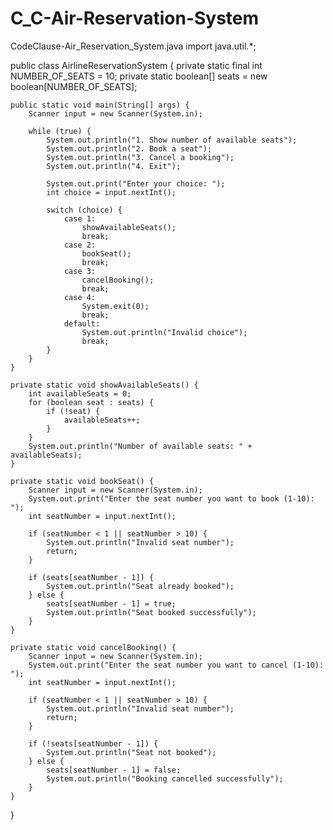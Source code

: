 # C_C-Air-Reservation-System
CodeClause-Air_Reservation_System.java
import java.util.*;

public class AirlineReservationSystem {
    private static final int NUMBER_OF_SEATS = 10;
    private static boolean[] seats = new boolean[NUMBER_OF_SEATS];

    public static void main(String[] args) {
        Scanner input = new Scanner(System.in);

        while (true) {
            System.out.println("1. Show number of available seats");
            System.out.println("2. Book a seat");
            System.out.println("3. Cancel a booking");
            System.out.println("4. Exit");

            System.out.print("Enter your choice: ");
            int choice = input.nextInt();

            switch (choice) {
                case 1:
                    showAvailableSeats();
                    break;
                case 2:
                    bookSeat();
                    break;
                case 3:
                    cancelBooking();
                    break;
                case 4:
                    System.exit(0);
                    break;
                default:
                    System.out.println("Invalid choice");
                    break;
            }
        }
    }

    private static void showAvailableSeats() {
        int availableSeats = 0;
        for (boolean seat : seats) {
            if (!seat) {
                availableSeats++;
            }
        }
        System.out.println("Number of available seats: " + availableSeats);
    }

    private static void bookSeat() {
        Scanner input = new Scanner(System.in);
        System.out.print("Enter the seat number you want to book (1-10): ");
        int seatNumber = input.nextInt();

        if (seatNumber < 1 || seatNumber > 10) {
            System.out.println("Invalid seat number");
            return;
        }

        if (seats[seatNumber - 1]) {
            System.out.println("Seat already booked");
        } else {
            seats[seatNumber - 1] = true;
            System.out.println("Seat booked successfully");
        }
    }

    private static void cancelBooking() {
        Scanner input = new Scanner(System.in);
        System.out.print("Enter the seat number you want to cancel (1-10): ");
        int seatNumber = input.nextInt();

        if (seatNumber < 1 || seatNumber > 10) {
            System.out.println("Invalid seat number");
            return;
        }

        if (!seats[seatNumber - 1]) {
            System.out.println("Seat not booked");
        } else {
            seats[seatNumber - 1] = false;
            System.out.println("Booking cancelled successfully");
        }
    }
}
